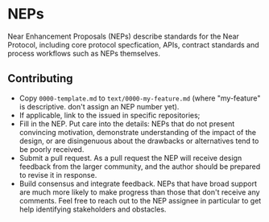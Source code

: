 # NEPs

Near Enhancement Proposals (NEPs) describe standards for the Near Protocol, including core protocol specfication, APIs, contract standards and process workflows such as NEPs themselves.

## Contributing

* Copy `0000-template.md` to `text/0000-my-feature.md` (where "my-feature" is descriptive. don't assign an NEP number yet).
* If applicable, link to the issued in specific repositories;
* Fill in the NEP. Put care into the details: NEPs that do not present convincing motivation, demonstrate understanding of the impact of the design, or are disingenuous about the drawbacks or alternatives tend to be poorly received.
* Submit a pull request. As a pull request the NEP will receive design feedback from the larger community, and the author should be prepared to revise it in response.
* Build consensus and integrate feedback. NEPs that have broad support are much more likely to make progress than those that don't receive any comments. Feel free to reach out to the NEP assignee in particular to get help identifying stakeholders and obstacles.


